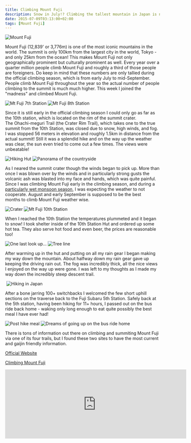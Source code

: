 ```yaml
---
title: Climbing Mount Fuji
description: Snow in July!? Climbing the tallest mountain in Japan is non stop adventure from top to bottom...
date: 2015-07-09T03:13:00+02:00
tags: [Mount Fuji]
---
```

<div class=“text-lg m-2”>
<img class="w-8/12 rounded-lg shadow-lg mx-auto" src="https://fallfish-tenkara-images.s3-us-west-1.amazonaws.com/FfT+-+Mount+Fuji/Lake-Yamanaka_Mikuni-Pass.JPG" alt="Mount Fuji" /> 
<p class="mb-2">Mount Fuji (12,839' or 3,776m) is one of the most iconic mountains in the world. The summit is only 100km from the largest city in the world, Tokyo - and only 25km from the ocean! This makes Mount Fuji not only geographically prominent but culturally prominent as well. Every year over a quarter million people climb Mount Fuji and roughly a third of those people are foreigners. Do keep in mind that these numbers are only tallied during the official climbing season, which is from early July to mid-September. People climb Mount Fuji throughout the year so the actual number of people climbing to the summit is much much higher. This week I joined the "madness" and climbed Mount Fuji.</p>

<img class="w-8/12 rounded-lg shadow-lg mx-auto" src="https://fallfish-tenkara-images.s3-us-west-1.amazonaws.com/FfT+-+Mount+Fuji/Yoshida+Trail-Mount+Fuji-Japan-hiking-7th+station.JPG" alt="Mt Fuji 7th Station" />

<img class="w-8/12 rounded-lg shadow-lg mx-auto" src="https://fallfish-tenkara-images.s3-us-west-1.amazonaws.com/FfT+-+Mount+Fuji/Yoshida+Trail-Mount+Fuji-Japan-hiking-8th+Station.JPG" alt="Mt Fuji 8th Station" />

<p class="mt-2 mb-2">Since it is still early in the official climbing season I could only go as far as the 10th station, which is located on the rim of the summit crater. The Ohachi-meguri Trail (the Crater Rim Trail), which takes one to the true summit from the 10th Station, was closed due to snow, high winds, and fog. I was stopped 56 meters in elevation and roughly 1.5km in distance from the actual summit! Still it was a splendid hike and on the way up the weather was clear, the sun even tried to come out a few times. The views were unbeatable!</p>

<img class="w-8/12 rounded-lg shadow-lg mx-auto" src="https://fallfish-tenkara-images.s3-us-west-1.amazonaws.com/FfT+-+Mount+Fuji/Yoshida+Trail-Mount+Fuji-Japan-hiking-hut.JPG" alt="Hiking Hut" />

<img class="w-8/12 rounded-lg shadow-lg mx-auto" src="https://fallfish-tenkara-images.s3-us-west-1.amazonaws.com/FfT+-+Mount+Fuji/Yoshida+Trail-Mount+Fuji-Japan-hiking-lake+yamanakako.JPG" alt="Panorama of the countryside" />

<p class="mt-2 mb-2">As I neared the summit crater though the winds began to pick up. More than once I was blown over by the winds and in particularly strong gusts the volcanic ash was blasted into my face and hands, which was quite painful. Since I was climbing Mount Fuji early in the climbing season, and during a <a href="https://www.fallfishtenkara.com/plum-rain/" rel="noopener noreferrer" target="_blank">particularly wet monsoon season</a>, I was expecting the weather to not cooperate. August and early September is supposed to be the best months to climb Mount Fuji weather wise.</p>

<img class="w-8/12 rounded-lg shadow-lg mx-auto" src="https://fallfish-tenkara-images.s3-us-west-1.amazonaws.com/FfT+-+Mount+Fuji/Yoshida+Trail-Mount+Fuji-Japan-hiking-crater.JPG" alt="Crater" />

<img class="w-8/12 rounded-lg shadow-lg mx-auto" src="https://fallfish-tenkara-images.s3-us-west-1.amazonaws.com/FfT+-+Mount+Fuji/Yoshida+Trail-Mount+Fuji-Japan-hiking-10th+station.JPG" alt="Mt Fuji 10th Station" />

<p class="mt-2 mb-2">When I reached the 10th Station the temperatures plummeted and it began to snow! I took shelter inside of the 10th Station Hut and ordered up some hot tea. They also serve hot food and even beer, the prices are reasonable too!</p>

<img class="w-8/12 rounded-lg shadow-lg mx-auto" src="https://fallfish-tenkara-images.s3-us-west-1.amazonaws.com/FfT+-+Mount+Fuji/Yoshida+Trail-Mount+Fuji-Japan-hiking-volcano-erosion+control.JPG" alt="One last look up..." />

<img class="w-8/12 rounded-lg shadow-lg mx-auto" src="https://fallfish-tenkara-images.s3-us-west-1.amazonaws.com/FfT+-+Mount+Fuji/Yoshida+Trail-Mount+Fuji-Japan-hiking-tree+line.JPG" alt="Tree line" />

<p class="mt-2 mb-2">After warming up in the hut and putting on all my rain gear I began making my way down the mountain. About halfway down my rain gear gave up keeping the driving rain out. The fog was incredibly thick, all the nice views I enjoyed on the way up were gone. I was left to my thoughts as I made my way down the incredibly steep descent trail.</p>

<img class="w-8/12 rounded-lg shadow-lg mx-auto" src="https://fallfish-tenkara-images.s3-us-west-1.amazonaws.com/FfT+-+Mount+Fuji/Yoshida+Trail-Mount+Fuji-Japan-hiking.JPG" alt="" />

<img class="w-8/12 rounded-lg shadow-lg mx-auto" src="https://fallfish-tenkara-images.s3-us-west-1.amazonaws.com/FfT+-+Mount+Fuji/Yoshida+Trail-Mount+Fuji-hiking-Japan.JPG" alt="Hiking in Japan" />

<p class="mt-2 mb-2">After a bone jarring 100+ switchbacks I welcomed the few short uphill sections on the traverse back to the Fuji Subaru 5th Station. Safely back at the 5th station, having been hiking for 11+ hours, I passed out on the bus ride back home - waking only long enough to eat quite possibly the best meal I have ever had!</p>

<img class="w-8/12 rounded-lg shadow-lg mx-auto" src="https://fallfish-tenkara-images.s3-us-west-1.amazonaws.com/FfT+-+Mount+Fuji/Yoshida+Trail-Mount+Fuji-Japan-hiking-post+hike+dinner.JPG" alt="Post hike meal" />

<img class="w-8/12 rounded-lg shadow-lg mx-auto" src="https://fallfish-tenkara-images.s3-us-west-1.amazonaws.com/FfT+-+Mount+Fuji/Yoshida+Trail-Mount+Fuji-Japan-hiking-volcano.JPG" alt="Dreams of going up on the bus ride home" />

<p class="mt-2 mb-2">There is tons of information out there on climbing and summiting Mount Fuji via one of its four trails, but I found these two sites to have the most current and gaijin friendly information.</p>

<a href="https://www.fujisan-climb.jp/en/" rel="noopener noreferrer" target="_blank">Official Website</a>

<a href="https://www.japan-guide.com/e/e6901.html" rel="noopener noreferrer" target="_blank">Climbing Mount Fuji</a>

<iframe src="https://www.strava.com/activities/341436333/embed/4e5c07bd097d9d5391116453bf5a3ff6c10f431c" width="590" height="225" frameborder="0" scrolling="yes" rel="noopener noreferrer"></iframe>
</div>